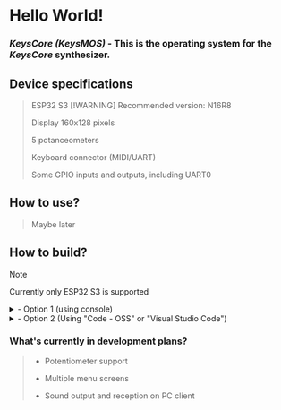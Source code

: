 # Hello World!

### *KeysCore (KeysMOS)* - This is the operating system for the *KeysCore* synthesizer.

## Device specifications
> ESP32 S3
> [!WARNING]
> Recommended version: N16R8
>
> Display 160x128 pixels
>
> 5 potanceometers
>
> Keyboard connector (MIDI/UART)
>
> Some GPIO inputs and outputs, including UART0

## How to use?
> Maybe later

## How to build?
> [!NOTE]
> Currently only ESP32 S3 is supported

<details>

<summary>- Option 1 (using console)</summary>

> 1. Download or clone the repository
```bash
git clone https://github.com/datafy98-dev/KeysCore.git 
cd keyscore
```
> 3. Make sure you have ESP-IDF installed
> 
> 4. Connect your device
> 
> 4. Run the command: "idf.py build flash monitor"
```bash
idf.py build flash monitor
```
> 5. Done

</details>

<details>


<summary>- Option 2 (Using "Code - OSS" or "Visual Studio Code")</summary>

> 1. Download or clone the repository
```bash
git clone https://github.com/datafy98-dev/KeysCore.git 
cd keyscore
``` 
> 2. Make sure you have ESP-IDF installed
> 
> 3. Connect your device
> 
> 4. Click on the button "ESP-IDF: Build, Flash and Monitor"
>
> 5. Done
</details>

### What's currently in development plans?
> - Potentiometer support
>
> - Multiple menu screens
>
> - Sound output and reception on PC client

